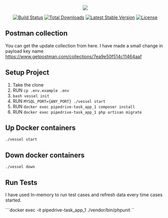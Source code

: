 <p align="center"><img src="https://laravel.com/assets/img/components/logo-laravel.svg"></p>

<p align="center">
<a href="https://travis-ci.org/laravel/framework"><img src="https://travis-ci.org/laravel/framework.svg" alt="Build Status"></a>
<a href="https://packagist.org/packages/laravel/framework"><img src="https://poser.pugx.org/laravel/framework/d/total.svg" alt="Total Downloads"></a>
<a href="https://packagist.org/packages/laravel/framework"><img src="https://poser.pugx.org/laravel/framework/v/stable.svg" alt="Latest Stable Version"></a>
<a href="https://packagist.org/packages/laravel/framework"><img src="https://poser.pugx.org/laravel/framework/license.svg" alt="License"></a>
</p>

## Postman collection

You can get the update collection from here. I have made a small change in payload key name
https://www.getpostman.com/collections/7ea9e50f514c11464aaf

## Setup Project

1) Take the clone
2) RUN ```cp .env.example .env```
3) ```bash vessel init```
4) RUN ```MYSQL_PORT={ANY_PORT} ./vessel start```
5) RUN ```docker exec pipedrive-task_app_1 composer install```
6) RUN ```docker exec pipedrive-task_app_1 php artisan migrate```

## Up Docker containers

```./vessel start```

## Down docker containers

```./vessel down```

## Run Tests

I have used In-memory to run test cases and refresh data every time cases started.

```docker exec -it pipedrive-task_app_1 ./vendor/bin/phpunit ``



